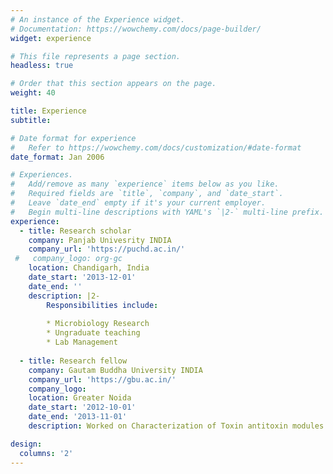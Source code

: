 ```yaml
---
# An instance of the Experience widget.
# Documentation: https://wowchemy.com/docs/page-builder/
widget: experience

# This file represents a page section.
headless: true

# Order that this section appears on the page.
weight: 40

title: Experience
subtitle:

# Date format for experience
#   Refer to https://wowchemy.com/docs/customization/#date-format
date_format: Jan 2006

# Experiences.
#   Add/remove as many `experience` items below as you like.
#   Required fields are `title`, `company`, and `date_start`.
#   Leave `date_end` empty if it's your current employer.
#   Begin multi-line descriptions with YAML's `|2-` multi-line prefix.
experience:
  - title: Research scholar
    company: Panjab Univesrity INDIA
    company_url: 'https://puchd.ac.in/'
 #   company_logo: org-gc
    location: Chandigarh, India
    date_start: '2013-12-01'
    date_end: ''
    description: |2-
        Responsibilities include:
        
        * Microbiology Research
        * Ungraduate teaching
        * Lab Management
        
  - title: Research fellow
    company: Gautam Buddha University INDIA
    company_url: 'https://gbu.ac.in/'
    company_logo: 
    location: Greater Noida
    date_start: '2012-10-01'
    date_end: '2013-11-01'
    description: Worked on Characterization of Toxin antitoxin modules of *Xenorhabdus nematophila*.

design:
  columns: '2'
---
```

